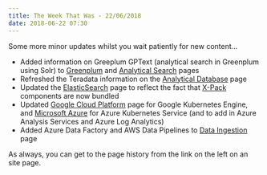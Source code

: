 ```yaml
---
title: The Week That Was - 22/06/2018
date: 2018-06-22 07:30
---
```

Some more minor updates whilst you wait patiently for new content...
<!--more-->

* Added information on Greeplum GPText (analytical search in Greenplum using Solr) to [Greenplum](/technologies/greenplum/) and [Analytical Search](/tech-categories/analytical-search/) pages
* Refreshed the Teradata information on the [Analytical Database](/tech-categories/analytical-databases/) page
* Updated the [ElasticSearch](/technologies/elasticsearch/) page to reflect the fact that [X-Pack](/technologies/elastic-x-pack/) components are now bundled
* Updated [Google Cloud Platform](/tech-vendors/google-cloud-platform/) page for Google Kubernetes Engine, and [Microsoft Azure](/tech-vendors/microsoft-azure/) for Azure Kubernetes Service (and to add in Azure Analysis Services and Azure Log Analytics)
* Added Azure Data Factory and AWS Data Pipelines to [Data Ingestion](/tech-categories/data-ingestion/) page

As always, you can get to the page history from the link on the left on an site page.